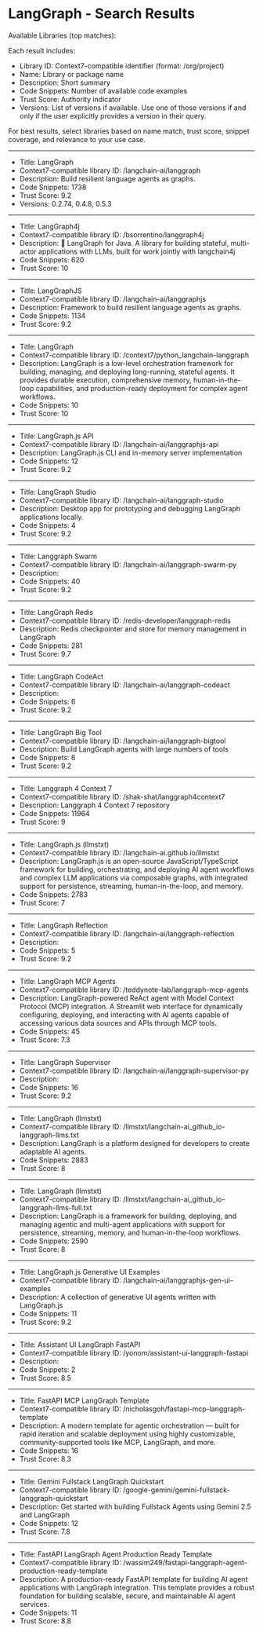 # LangGraph - Search Results

Available Libraries (top matches):

Each result includes:
- Library ID: Context7-compatible identifier (format: /org/project)
- Name: Library or package name
- Description: Short summary
- Code Snippets: Number of available code examples
- Trust Score: Authority indicator
- Versions: List of versions if available. Use one of those versions if and only if the user explicitly provides a version in their query.

For best results, select libraries based on name match, trust score, snippet coverage, and relevance to your use case.

----------

- Title: LangGraph
- Context7-compatible library ID: /langchain-ai/langgraph
- Description: Build resilient language agents as graphs.
- Code Snippets: 1738
- Trust Score: 9.2
- Versions: 0.2.74, 0.4.8, 0.5.3
----------
- Title: LangGraph4j
- Context7-compatible library ID: /bsorrentino/langgraph4j
- Description: 🚀 LangGraph for Java. A library for building stateful, multi-actor applications with LLMs, built for work jointly with langchain4j
- Code Snippets: 620
- Trust Score: 10
----------
- Title: LangGraphJS
- Context7-compatible library ID: /langchain-ai/langgraphjs
- Description: Framework to build resilient language agents as graphs.
- Code Snippets: 1134
- Trust Score: 9.2
----------
- Title: LangGraph
- Context7-compatible library ID: /context7/python_langchain-langgraph
- Description: LangGraph is a low-level orchestration framework for building, managing, and deploying long-running, stateful agents. It provides durable execution, comprehensive memory, human-in-the-loop capabilities, and production-ready deployment for complex agent workflows.
- Code Snippets: 10
- Trust Score: 10
----------
- Title: LangGraph.js API
- Context7-compatible library ID: /langchain-ai/langgraphjs-api
- Description: LangGraph.js CLI and in-memory server implementation
- Code Snippets: 12
- Trust Score: 9.2
----------
- Title: LangGraph Studio
- Context7-compatible library ID: /langchain-ai/langgraph-studio
- Description: Desktop app for prototyping and debugging LangGraph applications locally.
- Code Snippets: 4
- Trust Score: 9.2
----------
- Title: Langgraph Swarm
- Context7-compatible library ID: /langchain-ai/langgraph-swarm-py
- Description: 
- Code Snippets: 40
- Trust Score: 9.2
----------
- Title: LangGraph Redis
- Context7-compatible library ID: /redis-developer/langgraph-redis
- Description: Redis checkpointer and store for memory management in LangGraph
- Code Snippets: 281
- Trust Score: 9.7
----------
- Title: LangGraph CodeAct
- Context7-compatible library ID: /langchain-ai/langgraph-codeact
- Description: 
- Code Snippets: 6
- Trust Score: 9.2
----------
- Title: LangGraph Big Tool
- Context7-compatible library ID: /langchain-ai/langgraph-bigtool
- Description: Build LangGraph agents with large numbers of tools
- Code Snippets: 6
- Trust Score: 9.2
----------
- Title: Langgraph 4 Context 7
- Context7-compatible library ID: /shak-shat/langgraph4context7
- Description: Langgraph 4 Context 7 repository
- Code Snippets: 11964
- Trust Score: 9
----------
- Title: LangGraph.js (llmstxt)
- Context7-compatible library ID: /langchain-ai.github.io/llmstxt
- Description: LangGraph.js is an open-source JavaScript/TypeScript framework for building, orchestrating, and deploying AI agent workflows and complex LLM applications via composable graphs, with integrated support for persistence, streaming, human-in-the-loop, and memory.
- Code Snippets: 2783
- Trust Score: 7
----------
- Title: LangGraph Reflection
- Context7-compatible library ID: /langchain-ai/langgraph-reflection
- Description: 
- Code Snippets: 5
- Trust Score: 9.2
----------
- Title: LangGraph MCP Agents
- Context7-compatible library ID: /teddynote-lab/langgraph-mcp-agents
- Description: LangGraph-powered ReAct agent with Model Context Protocol (MCP) integration. A Streamlit web interface for dynamically configuring, deploying, and interacting with AI agents capable of accessing various data sources and APIs through MCP tools.
- Code Snippets: 45
- Trust Score: 7.3
----------
- Title: LangGraph Supervisor
- Context7-compatible library ID: /langchain-ai/langgraph-supervisor-py
- Description: 
- Code Snippets: 16
- Trust Score: 9.2
----------
- Title: LangGraph (llmstxt)
- Context7-compatible library ID: /llmstxt/langchain-ai_github_io-langgraph-llms.txt
- Description: LangGraph is a platform designed for developers to create adaptable AI agents.
- Code Snippets: 2883
- Trust Score: 8
----------
- Title: LangGraph (llmstxt)
- Context7-compatible library ID: /llmstxt/langchain-ai_github_io-langgraph-llms-full.txt
- Description: LangGraph is a framework for building, deploying, and managing agentic and multi-agent applications with support for persistence, streaming, memory, and human-in-the-loop workflows.
- Code Snippets: 2590
- Trust Score: 8
----------
- Title: LangGraph.js Generative UI Examples
- Context7-compatible library ID: /langchain-ai/langgraphjs-gen-ui-examples
- Description: A collection of generative UI agents written with LangGraph.js
- Code Snippets: 11
- Trust Score: 9.2
----------
- Title: Assistant UI LangGraph FastAPI
- Context7-compatible library ID: /yonom/assistant-ui-langgraph-fastapi
- Description: 
- Code Snippets: 2
- Trust Score: 8.5
----------
- Title: FastAPI MCP LangGraph Template
- Context7-compatible library ID: /nicholasgoh/fastapi-mcp-langgraph-template
- Description: A modern template for agentic orchestration — built for rapid iteration and scalable deployment using highly customizable, community-supported tools like MCP, LangGraph, and more.
- Code Snippets: 16
- Trust Score: 8.3
----------
- Title: Gemini Fullstack LangGraph Quickstart
- Context7-compatible library ID: /google-gemini/gemini-fullstack-langgraph-quickstart
- Description: Get started with building Fullstack Agents using Gemini 2.5 and LangGraph
- Code Snippets: 12
- Trust Score: 7.8
----------
- Title: FastAPI LangGraph Agent Production Ready Template
- Context7-compatible library ID: /wassim249/fastapi-langgraph-agent-production-ready-template
- Description: A production-ready FastAPI template for building AI agent applications with LangGraph integration. This template provides a robust foundation for building scalable, secure, and maintainable AI agent services.
- Code Snippets: 11
- Trust Score: 8.8